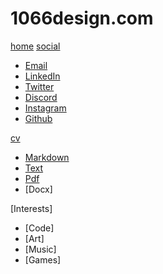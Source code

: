 # 1066design.com

[home](index.md)
[social]()

 * [Email](mailto:1066design@gmail.com)
 * [LinkedIn](https://www.google.com)
 * [Twitter]()
 * [Discord]()
 * [Instagram]()
 * [Github](https://1066design.github.io/)

[cv]()

  * [Markdown]()
  * [Text]()
  * [Pdf]()
  * [Docx]

[Interests]

 * [Code]
 * [Art]
 * [Music]
 * [Games]
